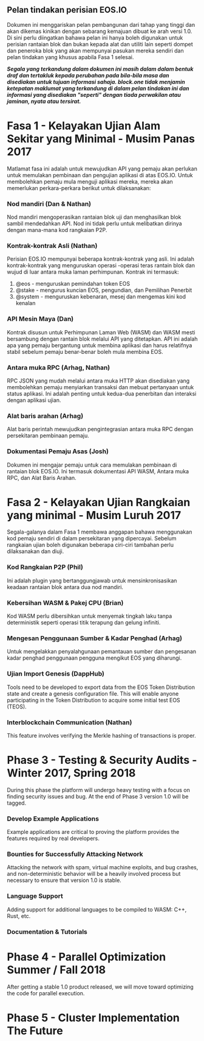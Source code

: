## Pelan tindakan perisian EOS.IO

Dokumen ini menggariskan pelan pembangunan dari tahap yang tinggi dan akan dikemas kinikan dengan sebarang kemajuan dibuat ke arah versi 1.0. Di sini perlu diingatkan bahawa pelan ini hanya boleh digunakan untuk perisian rantaian blok dan bukan kepada alat dan utiliti lain seperti dompet dan peneroka blok yang akan mempunyai pasukan mereka sendiri dan pelan tindakan yang khusus apabila Fasa 1 selesai.

***Segala yang terkandung dalam dokumen ini masih dalam dalam bentuk draf dan tertakluk kepada perubahan pada bila-bila masa dan disediakan untuk tujuan informasi sahaja. block.one tidak menjamin ketepatan maklumat yang terkandung di dalam pelan tindakan ini dan informasi yang disediakan "seperti" dengan tiada perwakilan atau jaminan, nyata atau tersirat.***

# Fasa 1 - Kelayakan Ujian Alam Sekitar yang Minimal - Musim Panas 2017

Matlamat fasa ini adalah untuk mewujudkan API yang pemaju akan perlukan untuk memulakan pembinaan dan pengujian aplikasi di atas EOS.IO. Untuk membolehkan pemaju mula menguji aplikasi mereka, mereka akan memerlukan perkara-perkara berikut untuk dilaksanakan:

### Nod mandiri (Dan & Nathan)

Nod mandiri mengoperasikan rantaian blok uji dan menghasilkan blok sambil mendedahkan API. Nod ini tidak perlu untuk melibatkan dirinya dengan mana-mana kod rangkaian P2P.

### Kontrak-kontrak Asli (Nathan)

Perisian EOS.IO mempunyai beberapa kontrak-kontrak yang asli. Ini adalah kontrak-kontrak yang menguruskan operasi -operasi teras rantain blok dan wujud di luar antara muka laman perhimpunan. Kontrak ini termasuk:

1. @eos - menguruskan pemindahan token EOS
2. @stake - mengurus kuncian EOS, pengundian, dan Pemilihan Penerbit
3. @system - menguruskan kebenaran, mesej dan mengemas kini kod kenalan

### API Mesin Maya (Dan)

Kontrak disusun untuk Perhimpunan Laman Web (WASM) dan WASM mesti bersambung dengan rantain blok melalui API yang ditetapkan. API ini adalah apa yang pemaju bergantung untuk membina aplikasi dan harus relatifnya stabil sebelum pemaju benar-benar boleh mula membina EOS.

### Antara muka RPC (Arhag, Nathan)

RPC JSON yang mudah melalui antara muka HTTP akan disediakan yang membolehkan pemaju menyiarkan transaksi dan mebuat pertanyaan untuk status aplikasi. Ini adalah penting untuk kedua-dua penerbitan dan interaksi dengan aplikasi ujian.

### Alat baris arahan (Arhag)

Alat baris perintah mewujudkan pengintegrasian antara muka RPC dengan persekitaran pembinaan pemaju.

### Dokumentasi Pemaju Asas (Josh)

Dokumen ini mengajar pemaju untuk cara memulakan pembinaan di rantaian blok EOS.IO. Ini termasuk dokumentasi API WASM, Antara muka RPC, dan Alat Baris Arahan.

# Fasa 2 - Kelayakan Ujian Rangkaian yang minimal - Musim Luruh 2017

Segala-galanya dalam Fasa 1 membawa anggapan bahawa menggunakan kod pemaju sendiri di dalam persekitaran yang dipercayai. Sebelum rangkaian ujian boleh digunakan beberapa ciri-ciri tambahan perlu dilaksanakan dan diuji.

### Kod Rangkaian P2P (Phil)

Ini adalah plugin yang bertanggungjawab untuk mensinkronisasikan keadaan rantaian blok antara dua nod mandiri.

### Kebersihan WASM & Pakej CPU (Brian)

Kod WASM perlu dibersihkan untuk menyemak tingkah laku tanpa deterministik seperti operasi titik terapung dan gelung infiniti.

### Mengesan Penggunaan Sumber & Kadar Penghad (Arhag)

Untuk mengelakkan penyalahgunaan pemantauan sumber dan pengesanan kadar penghad penggunaan pengguna mengikut EOS yang diharungi.

### Ujian Import Genesis (DappHub)

Tools need to be developed to export data from the EOS Token Distribution state and create a genesis configuration file. This will enable anyone participating in the Token Distribution to acquire some initial test EOS (TEOS).

### Interblockchain Communication (Nathan)

This feature involves verifying the Merkle hashing of transactions is proper.

# Phase 3 - Testing & Security Audits - Winter 2017, Spring 2018

During this phase the platform will undergo heavy testing with a focus on finding security issues and bug. At the end of Phase 3 version 1.0 will be tagged.

### Develop Example Applications

Example applications are critical to proving the platform provides the features required by real developers.

### Bounties for Successfully Attacking Network

Attacking the network with spam, virtual machine exploits, and bug crashes, and non-deterministic behavior will be a heavily involved process but necessary to ensure that version 1.0 is stable.

### Language Support

Adding support for additional languages to be compiled to WASM: C++, Rust, etc.

### Documentation & Tutorials

# Phase 4 - Parallel Optimization Summer / Fall 2018

After getting a stable 1.0 product released, we will move toward optimizing the code for parallel execution.

# Phase 5 - Cluster Implementation The Future